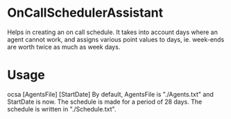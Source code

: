 # OnCallSchedulerAssistant
Helps in creating an on call schedule. It takes into account days where an agent cannot work, and assigns various point values to days, ie. week-ends are worth twice as much as week days.
# Usage
ocsa [AgentsFile] [StartDate]
By default, AgentsFile is "./Agents.txt" and StartDate is now. The schedule is made for a period of 28 days. The schedule is written in "./Schedule.txt".